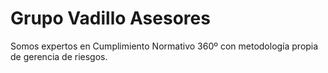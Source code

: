 # Grupo Vadillo Asesores

Somos expertos en Cumplimiento Normativo 360º con metodología propia de gerencia de riesgos.
